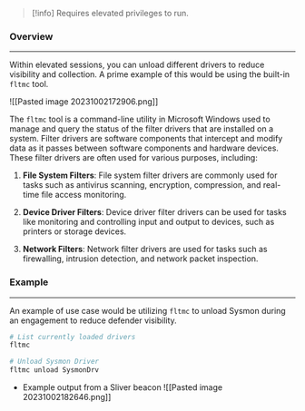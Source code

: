
>[!info]
>Requires elevated privileges to run.

### Overview
---

Within elevated sessions, you can unload different drivers to reduce visibility and collection.  A prime example of this would be using the built-in ``fltmc`` tool.

![[Pasted image 20231002172906.png]]

The ``fltmc`` tool is a command-line utility in Microsoft Windows used to manage and query the status of the filter drivers that are installed on a system. Filter drivers are software components that intercept and modify data as it passes between software components and hardware devices. These filter drivers are often used for various purposes, including:

1. **File System Filters**: File system filter drivers are commonly used for tasks such as antivirus scanning, encryption, compression, and real-time file access monitoring.
    
2. **Device Driver Filters**: Device driver filter drivers can be used for tasks like monitoring and controlling input and output to devices, such as printers or storage devices.
    
3. **Network Filters**: Network filter drivers are used for tasks such as firewalling, intrusion detection, and network packet inspection.

### Example
---

An example of use case would be utilizing ``fltmc`` to unload Sysmon during an engagement to reduce defender visibility.

```powershell
# List currently loaded drivers
fltmc

# Unload Sysmon Driver
fltmc unload SysmonDrv
```

- Example output from a Sliver beacon
![[Pasted image 20231002182646.png]]